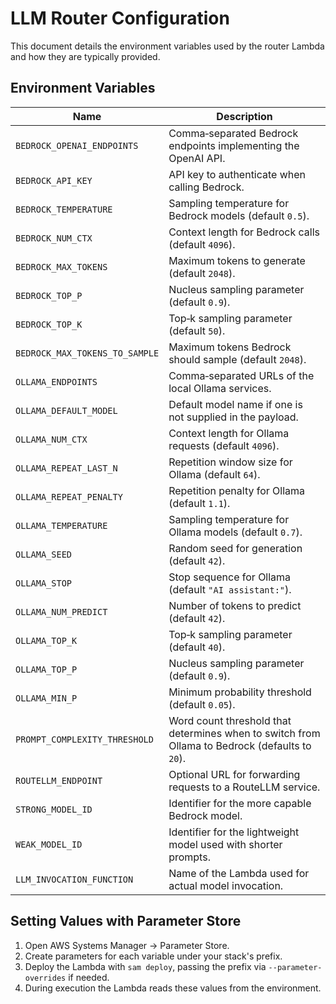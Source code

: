 # LLM Router Configuration

This document details the environment variables used by the router Lambda and how they are typically provided.

## Environment Variables

| Name | Description |
| ---- | ----------- |
| `BEDROCK_OPENAI_ENDPOINTS` | Comma‑separated Bedrock endpoints implementing the OpenAI API. |
| `BEDROCK_API_KEY` | API key to authenticate when calling Bedrock. |
| `BEDROCK_TEMPERATURE` | Sampling temperature for Bedrock models (default `0.5`). |
| `BEDROCK_NUM_CTX` | Context length for Bedrock calls (default `4096`). |
| `BEDROCK_MAX_TOKENS` | Maximum tokens to generate (default `2048`). |
| `BEDROCK_TOP_P` | Nucleus sampling parameter (default `0.9`). |
| `BEDROCK_TOP_K` | Top‑k sampling parameter (default `50`). |
| `BEDROCK_MAX_TOKENS_TO_SAMPLE` | Maximum tokens Bedrock should sample (default `2048`). |
| `OLLAMA_ENDPOINTS` | Comma‑separated URLs of the local Ollama services. |
| `OLLAMA_DEFAULT_MODEL` | Default model name if one is not supplied in the payload. |
| `OLLAMA_NUM_CTX` | Context length for Ollama requests (default `4096`). |
| `OLLAMA_REPEAT_LAST_N` | Repetition window size for Ollama (default `64`). |
| `OLLAMA_REPEAT_PENALTY` | Repetition penalty for Ollama (default `1.1`). |
| `OLLAMA_TEMPERATURE` | Sampling temperature for Ollama models (default `0.7`). |
| `OLLAMA_SEED` | Random seed for generation (default `42`). |
| `OLLAMA_STOP` | Stop sequence for Ollama (default `"AI assistant:"`). |
| `OLLAMA_NUM_PREDICT` | Number of tokens to predict (default `42`). |
| `OLLAMA_TOP_K` | Top‑k sampling parameter (default `40`). |
| `OLLAMA_TOP_P` | Nucleus sampling parameter (default `0.9`). |
| `OLLAMA_MIN_P` | Minimum probability threshold (default `0.05`). |
| `PROMPT_COMPLEXITY_THRESHOLD` | Word count threshold that determines when to switch from Ollama to Bedrock (defaults to `20`). |
| `ROUTELLM_ENDPOINT` | Optional URL for forwarding requests to a RouteLLM service. |
| `STRONG_MODEL_ID` | Identifier for the more capable Bedrock model. |
| `WEAK_MODEL_ID` | Identifier for the lightweight model used with shorter prompts. |
| `LLM_INVOCATION_FUNCTION` | Name of the Lambda used for actual model invocation. |

## Setting Values with Parameter Store

1. Open AWS Systems Manager &rarr; Parameter Store.
2. Create parameters for each variable under your stack's prefix.
3. Deploy the Lambda with `sam deploy`, passing the prefix via `--parameter-overrides` if needed.
4. During execution the Lambda reads these values from the environment.
